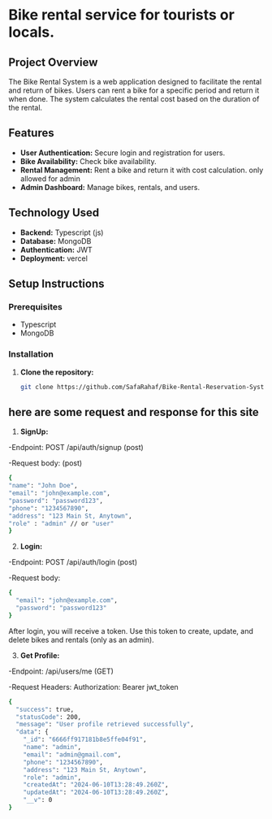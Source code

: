 # Bike rental service for tourists or locals.

## Project Overview

The Bike Rental System is a web application designed to facilitate the rental and return of bikes. Users can rent a bike for a specific period and return it when done. The system calculates the rental cost based on the duration of the rental.

## Features

- **User Authentication:** Secure login and registration for users.
- **Bike Availability:** Check bike availability.
- **Rental Management:** Rent a bike and return it with cost calculation. only allowed for admin
- **Admin Dashboard:** Manage bikes, rentals, and users.

## Technology Used

- **Backend:** Typescript (js)
- **Database:** MongoDB
- **Authentication:** JWT
- **Deployment:** vercel

## Setup Instructions

### Prerequisites

- Typescript
- MongoDB

### Installation

1. **Clone the repository:**

   ```bash
   git clone https://github.com/SafaRahaf/Bike-Rental-Reservation-System-Backend.git
   ```

## here are some request and response for this site

1. **SignUp:**

-Endpoint: POST /api/auth/signup (post)

-Request body: (post)

```bash
{
"name": "John Doe",
"email": "john@example.com",
"password": "password123",
"phone": "1234567890",
"address": "123 Main St, Anytown",
"role" : "admin" // or "user"
}
```

2. **Login:**

-Endpoint: POST /api/auth/login (post)

-Request body:

```bash
{
  "email": "john@example.com",
  "password": "password123"
}

```

After login, you will receive a token. Use this token to create, update, and delete bikes and rentals (only as an admin).

3. **Get Profile:**

-Endpoint: /api/users/me (GET)

-Request Headers: Authorization: Bearer jwt_token

```bash
{
  "success": true,
  "statusCode": 200,
  "message": "User profile retrieved successfully",
  "data": {
    "_id": "6666ff917181b8e5ffe04f91",
    "name": "admin",
    "email": "admin@gmail.com",
    "phone": "1234567890",
    "address": "123 Main St, Anytown",
    "role": "admin",
    "createdAt": "2024-06-10T13:28:49.260Z",
    "updatedAt": "2024-06-10T13:28:49.260Z",
    "__v": 0
}

```
